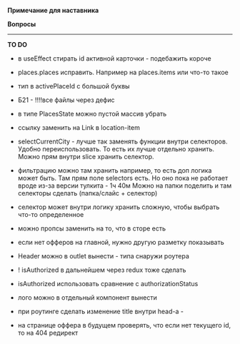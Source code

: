 **Примечание для наставника**  



**Вопросы**


----
**TO DO**
- в useEffect стирать id активной карточки - подебажить короче 
- places.places исправить. Например на places.items или что-то такое
- тип в activePlaceId с большой буквы
- Б21 - !!!!все файлы через дефис
- в типе PlacesState можно пустой массив убрать
- ссылку заменить на Link в location-item
- selectCurrentCity - лучше так заменять функции внутри селекторов. Удобно переиспользовать. То есть их лучше отдельно хранить. Можно прям внутри slice  хранить селектор.
- фильтрацию можно там хранить например, то есть доп логика может быть. Там прям поле selectors есть. Но оно пока не работает вроде из-за версии тулкита - 1ч 40м
Можно на папки поделить и там селекторы сделать (папка/слайс + селектор)
- селектор может внутри логику хранить сложную, чтобы выбрать что-то определенное
- можно пропсы заменить на то, что в сторе есть


- если нет офферов на главной, нужно другую разметку показывать
- Header можно в outlet вынести - типа снаружи роутера
- ! isAuthorized в дальнейшем через redux тоже сделать
- isAuthorized  использовать сравнение с authorizationStatus
- лого можно в отдельный компонент вынести
- при роутинге сделать изменение title внутри head-а - <HemletProvider>
- на странице оффера в будущем проверять, что если нет текущего id, то на 404 редирект

